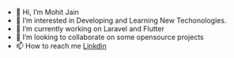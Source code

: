 - 👋 Hi, I’m Mohit Jain
- 👀 I’m interested in Developing and Learning New Techonologies.
- 🌱 I’m currently working on Laravel and Flutter
- 💞️ I’m looking to collaborate on some opensource projects
- 📫 How to reach me [Linkdin](https://www.linkedin.com/in/mohit-7895/)



<!---
mohitj2401/mohitj2401 is a ✨ special ✨ repository because its `README.md` (this file) appears on your GitHub profile.
You can click the Preview link to take a look at your changes.
--->
